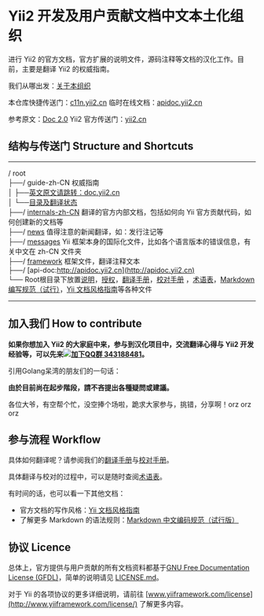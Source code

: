 Yii2 开发及用户贡献文档中文本土化组织
==============
进行 Yii2 的官方文档，官方扩展的说明文件，源码注释等文档的汉化工作。目前，主要是翻译 Yii2 的权威指南。

我们从哪出发：[关于本组织](organization.md)

本仓库快捷传送门：[c11n.yii2.cn](http://c11n.yii2.cn/) 临时在线文档：[apidoc.yii2.cn](http://apidoc.yii2.cn/)

参考原文：[Doc 2.0](http://www.yiiframework.com/doc-2.0/index.html) Yii2 官方传送门：[yii2.cn](http://yii2.cn)

结构与传送门 Structure and Shortcuts
----------------
***************************
/ root  
  ├──/ guide-zh-CN 权威指南  
  │    ├──[英文原文请跳转：doc.yii2.cn](http://doc.yii2.cn)  
  │    └──[目录及翻译状态](guide-zh-CN/README.md)  
  ├──/ [internals-zh-CN](internals-zh-CN/) 翻译的官方内部文档，包括如何向 Yii 官方贡献代码，如何创建新的文档等  
  ├──/ [news](news/) 值得注意的新闻翻译，如：发行注记等  
  ├──/ [messages](messages/) Yii 框架本身的国际化文件，比如各个语言版本的错误信息，有关中文在 zh-CN 文件夹  
  ├──/ [framework](framework/) 框架文件，翻译注释文本  
  ├──/ [api-doc:http://apidoc.yii2.cn](http://apidoc.yii2.cn)  
  └── Root根目录下放置[说明](README.md)，[授权](LICENSE.md)，[翻译手册](translation-guide.md)，[校对手册](translation-proofreading.md)
  ，[术语表](translation-glossary.md)，[Markdown 编写规范（试行）](markdown-code-style.md)，[Yii 文档风格指南](documentation_style_guide.md)等各种文件  
***************************

加入我们 How to contribute
----------------

**如果你想加入 Yii2 的大家庭中来，参与到汉化项目中，交流翻译心得与 Yii2 开发经验等，可以先来[![加下QQ群](http://pub.idqqimg.com/wpa/images/group.png) 343188481](http://url.cn/SIMfwO)。**

引用Golang呆湾的朋友们的一句话：

**由於目前尚在起步階段，請不吝提出各種疑問或建議。**

各位大爷，有空帮个忙，没空捧个场啦，跪求大家参与，挑错，分享啊！orz orz orz

参与流程 Workflow
--------

具体如何翻译呢？请参阅我们的[翻译手册](translation-guide.md)与[校对手册](translation-proofreading.md)。

具体翻译与校对的过程中，可以是随时查阅[术语表](translation-glossary.md)。

有时间的话，也可以看一下其他文档：
- 官方文档的写作风格：[Yii 文档风格指南](documentation_style_guide.md)
- 了解更多 Markdown 的语法规则：[Markdown 中文编码规范（试行版）](markdown-code-style.md)

协议 Licence
----------------

总体上，官方提供与用户贡献的所有文档资料都基于[GNU Free Documentation License (GFDL)](http://www.gnu.org/copyleft/fdl.html)，简单的说明请见 [LICENSE.md](LICENSE.md)。

对于 Yii 的各项协议的更多详细说明，请前往 [www.yiiframework.com/license](http://www.yiiframework.com/license/) 了解更多内容。
